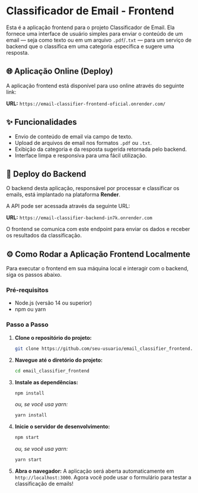 # Classificador de Email - Frontend

Esta é a aplicação frontend para o projeto Classificador de Email. Ela fornece uma interface de usuário simples para enviar o conteúdo de um email — seja como texto ou em um arquivo `.pdf`/`.txt` — para um serviço de backend que o classifica em uma categoria específica e sugere uma resposta.

## 🌐 Aplicação Online (Deploy)

A aplicação frontend está disponível para uso online através do seguinte link:

**URL:** `https://email-classifier-frontend-oficial.onrender.com/`

## ✨ Funcionalidades

- Envio de conteúdo de email via campo de texto.
- Upload de arquivos de email nos formatos `.pdf` ou `.txt`.
- Exibição da categoria e da resposta sugerida retornada pelo backend.
- Interface limpa e responsiva para uma fácil utilização.

## 🚀 Deploy do Backend

O backend desta aplicação, responsável por processar e classificar os emails, está implantado na plataforma **Render**.

A API pode ser acessada através da seguinte URL:

**URL:** `https://email-classifier-backend-in7k.onrender.com`

O frontend se comunica com este endpoint para enviar os dados e receber os resultados da classificação.

## ⚙️ Como Rodar a Aplicação Frontend Localmente

Para executar o frontend em sua máquina local e interagir com o backend, siga os passos abaixo.

### Pré-requisitos

- Node.js (versão 14 ou superior)
- npm ou yarn

### Passo a Passo

1.  **Clone o repositório do projeto:**
    ```bash
    git clone https://github.com/seu-usuario/email_classifier_frontend.git
    ```

2.  **Navegue até o diretório do projeto:**
    ```bash
    cd email_classifier_frontend
    ```

3.  **Instale as dependências:**
    ```bash
    npm install
    ```
    *ou, se você usa yarn:*
    ```bash
    yarn install
    ```

4.  **Inicie o servidor de desenvolvimento:**
    ```bash
    npm start
    ```
    *ou, se você usa yarn:*
    ```bash
    yarn start
    ```

5.  **Abra o navegador:**
    A aplicação será aberta automaticamente em `http://localhost:3000`. Agora você pode usar o formulário para testar a classificação de emails!